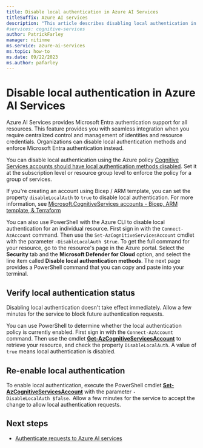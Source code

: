 ```yaml
---
title: Disable local authentication in Azure AI Services
titleSuffix: Azure AI services
description: "This article describes disabling local authentication in Azure AI Services."
#services: cognitive-services
author: PatrickFarley
manager: nitinme
ms.service: azure-ai-services
ms.topic: how-to
ms.date: 09/22/2023
ms.author: pafarley
---
```


# Disable local authentication in Azure AI Services

Azure AI Services provides Microsoft Entra authentication support for all resources. This feature provides you with seamless integration when you require centralized control and management of identities and resource credentials. Organizations can disable local authentication methods and enforce Microsoft Entra authentication instead.

You can disable local authentication using the Azure policy [Cognitive Services accounts should have local authentication methods disabled](https://ms.portal.azure.com/#view/Microsoft_Azure_Policy/PolicyDetailBlade/definitionId/%2Fproviders%2FMicrosoft.Authorization%2FpolicyDefinitions%2F71ef260a-8f18-47b7-abcb-62d0673d94dc). Set it at the subscription level or resource group level to enforce the policy for a group of services.

If you're creating an account using Bicep / ARM template, you can set the property `disableLocalAuth` to `true` to disable local authentication. For more information, see 
[Microsoft.CognitiveServices accounts - Bicep, ARM template, & Terraform](/azure/templates/microsoft.cognitiveservices/accounts)

You can also use PowerShell with the Azure CLI to disable local authentication for an individual resource. First sign in with the `Connect-AzAccount` command. Then use the `Set-AzCognitiveServicesAccount` cmdlet with the parameter `-DisableLocalAuth $true`. To get the full command for your resource, go to the resource's page in the Azure portal. Select the **Security** tab and the **Microsoft Defender for Cloud** option, and select the line item called **Disable local authentication methods**. The next page provides a PowerShell command that you can copy and paste into your terminal.

## Verify local authentication status

Disabling local authentication doesn't take effect immediately. Allow a few minutes for the service to block future authentication requests.

You can use PowerShell to determine whether the local authentication policy is currently enabled. First sign in with the `Connect-AzAccount` command. Then use the cmdlet **[Get-AzCognitiveServicesAccount](/powershell/module/az.cognitiveservices/get-azcognitiveservicesaccount)** to retrieve your resource, and check the property `DisableLocalAuth`. A value of `true` means local authentication is disabled.


## Re-enable local authentication

To enable local authentication, execute the PowerShell cmdlet **[Set-AzCognitiveServicesAccount](/powershell/module/az.cognitiveservices/set-azcognitiveservicesaccount)** with the parameter `-DisableLocalAuth $false`.  Allow a few minutes for the service to accept the change to allow local authentication requests.

## Next steps
- [Authenticate requests to Azure AI services](./authentication.md)
